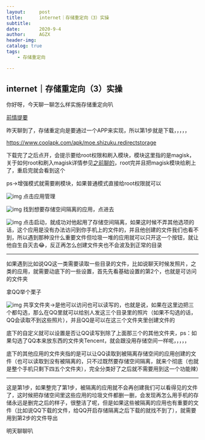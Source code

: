 ```yaml
---
layout:     post
title:      internet｜存储重定向（3）实操
subtitle:   
date:       2020-9-4
author:     AGZX
header-img: 
catalog: true
tags:
    - 存储重定向

---
```


## internet｜存储重定向（3）实操

你好呀，今天聊一聊怎么样实施存储重定向叭

[前情提要](https://mp.weixin.qq.com/s?__biz=MzI4Nzc2MzA3OQ==&mid=2247484971&idx=1&sn=070de28960c1b1c1ab0ab58ff4f833d4&scene=21#wechat_redirect)

昨天聊到了，存储重定向是要通过一个APP来实现，所以第1步就是下载，，，，，

https://www.coolapk.com/apk/moe.shizuku.redirectstorage

下载完了之后点开，会提示要给root权限和刷入模块，模块这里指的是magisk，关于如何root和刷入magisk详情参见[之前聊的](https://mp.weixin.qq.com/s?__biz=MzI4Nzc2MzA3OQ==&mid=2247483687&idx=1&sn=729f4830cc5e41e9c1227bf4d76ab961&scene=21#wechat_redirect)，root完并且把magisk模块给刷上了，重启完就会看到这个

ps→增强模式就需要刷模块，如果普通模式直接给root权限就可以

![img](https://mmbiz.qpic.cn/mmbiz_jpg/tMsLbdfwxoPh2vNpoX0gSZ04R9VenN7ApUichRESJGOQGZvtnXQPIGqNDF0ZhIPzicVtrzQqDbuPMMGxicSuAtHyQ/640?wx_fmt=jpeg&tp=webp&wxfrom=5&wx_lazy=1&wx_co=1)
点击应用管理

![img](https://mmbiz.qpic.cn/mmbiz_jpg/tMsLbdfwxoPh2vNpoX0gSZ04R9VenN7AKjkgEx6o2hYh9r6RUGUJibOuhVhOicaEsO35ZmFibdtKOiamkeg8Vkt1MA/640?wx_fmt=jpeg&tp=webp&wxfrom=5&wx_lazy=1&wx_co=1)
找到想要存储空间隔离的应用，点进去

![img](https://mmbiz.qpic.cn/mmbiz_jpg/tMsLbdfwxoPh2vNpoX0gSZ04R9VenN7AKrmRS6Gny6eTJgTp5Hc9hGuErTATebyberry3niaPwiaTPuUP6kcM9zg/640?wx_fmt=jpeg&tp=webp&wxfrom=5&wx_lazy=1&wx_co=1)
点击启动，就成功对他起用了存储空间隔离，如果这时候不弄其他选项的话，这个应用是没有办法访问到你手机上的文件的，并且他创建的文件我们也看不到，所以遇到那种没什么重要文件但垃圾一堆的应用就可以只开这一个按钮，就让他自生自灭去😂，反正再怎么创建文件夹也不会波及到正常的目录

------

如果遇到比如说QQ这一类需要读取一些目录的文件，比如说聊天时候发照片，之类的应用，就需要动底下的一些设置，首先先看基础设置的第2个，也就是可访问的文件夹

拿QQ举个栗子

![img](https://mmbiz.qpic.cn/mmbiz_jpg/tMsLbdfwxoPh2vNpoX0gSZ04R9VenN7AlDHxr6HgAVmRiaSA0l0fL9eiale72ctbDiaiaZsbxQiczdSSyeouiawY3ElA/640?wx_fmt=jpeg&tp=webp&wxfrom=5&wx_lazy=1&wx_co=1)
共享文件夹→是他可以访问也可以读写的，也就是说，如果在这里边把三个都勾选，那么在QQ里就可以给别人发这三个目录里的照片（如果不勾选的话，QQ会读取不到这些照片），并且QQ是可以在这三个文件夹里创建文件的

底下的自定义就可以设置是否让QQ读写到除了上面那三个的其他文件夹，ps：如果勾选了QQ本来放东西的文件夹Tencent，就会跟没用存储空间一样呢，，，，，

底下的其他应用的文件夹指的是可以让QQ读取到被隔离存储空间的应用创建的文件（也可以读取到没有被隔离的，只不过既然要存储空间隔离，就来个彻底（也就是整个手机只剩下四五个文件夹），完全分类好了之后就不需要用到这一个功能辣）

------

这是第1步，如果整完了第1步，被隔离的应用就不会再创建我们可以看得见的文件了，这时候把存储空间里这些应用的垃圾文件都删一删，会发现再怎么用手机的存储永远是删完之后的样子，很整洁了呢，但是如果这些被隔离的应用也有重要的文件（比如说QQ下载的文件，给QQ开启存储隔离之后下载的就找不到了），就需要用到第2步的文件导出

明天聊聊叭


